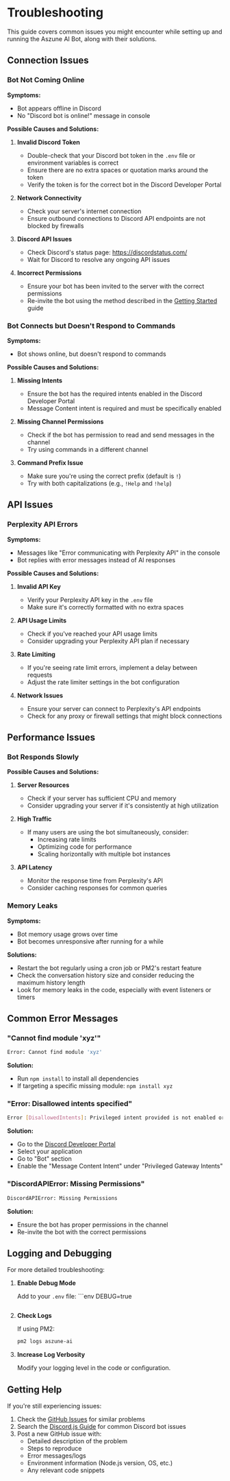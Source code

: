 # Troubleshooting

This guide covers common issues you might encounter while setting up and running the Aszune AI Bot, along with their solutions.

## Connection Issues

### Bot Not Coming Online

**Symptoms:**
- Bot appears offline in Discord
- No "Discord bot is online!" message in console

**Possible Causes and Solutions:**

1. **Invalid Discord Token**
   - Double-check that your Discord bot token in the `.env` file or environment variables is correct
   - Ensure there are no extra spaces or quotation marks around the token
   - Verify the token is for the correct bot in the Discord Developer Portal

2. **Network Connectivity**
   - Check your server's internet connection
   - Ensure outbound connections to Discord API endpoints are not blocked by firewalls

3. **Discord API Issues**
   - Check Discord's status page: https://discordstatus.com/
   - Wait for Discord to resolve any ongoing API issues

4. **Incorrect Permissions**
   - Ensure your bot has been invited to the server with the correct permissions
   - Re-invite the bot using the method described in the [Getting Started](Getting-Started) guide

### Bot Connects but Doesn't Respond to Commands

**Symptoms:**
- Bot shows online, but doesn't respond to commands

**Possible Causes and Solutions:**

1. **Missing Intents**
   - Ensure the bot has the required intents enabled in the Discord Developer Portal
   - Message Content intent is required and must be specifically enabled

2. **Missing Channel Permissions**
   - Check if the bot has permission to read and send messages in the channel
   - Try using commands in a different channel

3. **Command Prefix Issue**
   - Make sure you're using the correct prefix (default is `!`)
   - Try with both capitalizations (e.g., `!Help` and `!help`)

## API Issues

### Perplexity API Errors

**Symptoms:**
- Messages like "Error communicating with Perplexity API" in the console
- Bot replies with error messages instead of AI responses

**Possible Causes and Solutions:**

1. **Invalid API Key**
   - Verify your Perplexity API key in the `.env` file
   - Make sure it's correctly formatted with no extra spaces

2. **API Usage Limits**
   - Check if you've reached your API usage limits
   - Consider upgrading your Perplexity API plan if necessary

3. **Rate Limiting**
   - If you're seeing rate limit errors, implement a delay between requests
   - Adjust the rate limiter settings in the bot configuration

4. **Network Issues**
   - Ensure your server can connect to Perplexity's API endpoints
   - Check for any proxy or firewall settings that might block connections

## Performance Issues

### Bot Responds Slowly

**Possible Causes and Solutions:**

1. **Server Resources**
   - Check if your server has sufficient CPU and memory
   - Consider upgrading your server if it's consistently at high utilization

2. **High Traffic**
   - If many users are using the bot simultaneously, consider:
     - Increasing rate limits
     - Optimizing code for performance
     - Scaling horizontally with multiple bot instances

3. **API Latency**
   - Monitor the response time from Perplexity's API
   - Consider caching responses for common queries

### Memory Leaks

**Symptoms:**
- Bot memory usage grows over time
- Bot becomes unresponsive after running for a while

**Solutions:**
- Restart the bot regularly using a cron job or PM2's restart feature
- Check the conversation history size and consider reducing the maximum history length
- Look for memory leaks in the code, especially with event listeners or timers

## Common Error Messages

### "Cannot find module 'xyz'"

```bash
Error: Cannot find module 'xyz'
```

**Solution:**
- Run `npm install` to install all dependencies
- If targeting a specific missing module: `npm install xyz`

### "Error: Disallowed intents specified"

```bash
Error [DisallowedIntents]: Privileged intent provided is not enabled or whitelisted.
```

**Solution:**
- Go to the [Discord Developer Portal](https://discord.com/developers/applications)
- Select your application
- Go to "Bot" section
- Enable the "Message Content Intent" under "Privileged Gateway Intents"

### "DiscordAPIError: Missing Permissions"

```bash
DiscordAPIError: Missing Permissions
```

**Solution:**
- Ensure the bot has proper permissions in the channel
- Re-invite the bot with the correct permissions

## Logging and Debugging

For more detailed troubleshooting:

1. **Enable Debug Mode**
   
   Add to your `.env` file:   ```env
   DEBUG=true
   ```

2. **Check Logs**
   
   If using PM2:
   ```bash
   pm2 logs aszune-ai
   ```

3. **Increase Log Verbosity**
   
   Modify your logging level in the code or configuration.

## Getting Help

If you're still experiencing issues:

1. Check the [GitHub Issues](https://github.com/chrishaycock/aszune-ai-bot/issues) for similar problems
2. Search the [Discord.js Guide](https://discordjs.guide/) for common Discord bot issues
3. Post a new GitHub issue with:
   - Detailed description of the problem
   - Steps to reproduce
   - Error messages/logs
   - Environment information (Node.js version, OS, etc.)
   - Any relevant code snippets
